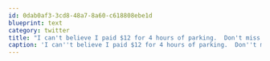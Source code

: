 ```yaml
---
id: 0dab0af3-3cd8-48a7-8a60-c618808ebe1d
blueprint: text
category: twitter
title: "I can't believe I paid $12 for 4 hours of parking.  Don't miss the big city one bit. #YEG"
caption: 'I can''t believe I paid $12 for 4 hours of parking.  Don''t miss the big city one bit. <span class="hashtag hashtag_local">#<a href="http://tweettemp.darylchymko.ca/?tag=yeg">YEG</a>'
---
```

